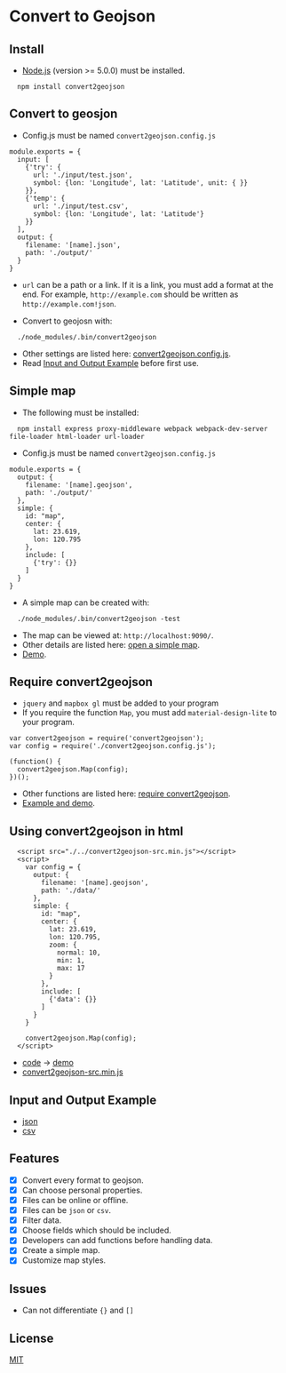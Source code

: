 # Convert to Geojson

## Install

- [Node.js](https://nodejs.org/en/) (version >= 5.0.0) must be installed.

```
  npm install convert2geojson
```

## Convert to geosjon

- Config.js must be named `convert2geojson.config.js`
```
module.exports = { 
  input: [
    {'try': {
      url: './input/test.json',
      symbol: {lon: 'Longitude', lat: 'Latitude', unit: { }}
    }},
    {'temp': {
      url: './input/test.csv',
      symbol: {lon: 'Longitude', lat: 'Latitude'}
    }}
  ],  
  output: {
    filename: '[name].json',
    path: './output/'
  }   
}
```
- `url` can be a path or a link. If it is a link, you must add a format at the end. For example, `http://example.com` should be written as `http://example.com!json`.

- Convert to geojosn with:
```
  ./node_modules/.bin/convert2geojson
```

- Other settings are listed here: [convert2geojson.config.js](https://github.com/HsuTing/convert2geojson/wiki/convert2geojson.config.js).
- Read [Input and Output Example](https://github.com/HsuTing/convert2geojson#input-and-output-example) before first use.

## Simple map

- The following must be installed:
```
  npm install express proxy-middleware webpack webpack-dev-server file-loader html-loader url-loader
```

- Config.js must be named `convert2geojson.config.js`
```
module.exports = {
  output: {
    filename: '[name].geojson',
    path: './output/'
  },
  simple: {
    id: "map",
    center: {
      lat: 23.619, 
      lon: 120.795
    },  
    include: [
      {'try': {}} 
    ]
  }
}
```

- A simple map can be created with:
```
  ./node_modules/.bin/convert2geojson -test
```

- The map can be viewed at: `http://localhost:9090/`.
- Other details are listed here: [open a simple map](https://github.com/HsuTing/convert2geojson/wiki/Open-a-simple-map).
- [Demo](http://hsuting.github.io/convert2geojson/example/index2.html).

## Require convert2geojson

- `jquery` and `mapbox gl` must be added to your program
- If you require the function `Map`, you must add `material-design-lite` to your program.

```
var convert2geojson = require('convert2geojson');
var config = require('./convert2geojson.config.js');

(function() {
  convert2geojson.Map(config);
})();
```
- Other functions are listed here: [require convert2geojson](https://github.com/HsuTing/convert2geojson/wiki/require-convert2geosjon).
- [Example and demo](https://github.com/HsuTing/convert2geojson/wiki/require-convert2geosjon#example-code).

## Using convert2geojson in html

```
  <script src="./../convert2geojson-src.min.js"></script>
  <script>
    var config = {
      output: {
        filename: '[name].geojson',
        path: './data/'
      },
      simple: {
        id: "map",
        center: {
          lat: 23.619, 
          lon: 120.795,
          zoom: {
            normal: 10,
            min: 1,
            max: 17
          }
        },
        include: [
          {'data': {}}
        ]
      }
    }

    convert2geojson.Map(config);
  </script>
```
- [code](https://github.com/HsuTing/convert2geojson/blob/gh-pages/example/use-src.html) -> [demo](http://hsuting.github.io/convert2geojson/example/use-src.html)
- [convert2geojson-src.min.js](https://raw.githubusercontent.com/HsuTing/convert2geojson/master/convert2geojson-src.min.js)

## Input and Output Example

- [json](https://github.com/HsuTing/convert2geojson/wiki#json)
- [csv](https://github.com/HsuTing/convert2geojson/wiki#csv)

## Features

- [x] Convert every format to geojson.
- [x] Can choose personal properties.
- [x] Files can be online or offline.
- [x] Files can be `json` or `csv`.
- [x] Filter data.
- [x] Choose fields which should be included.
- [x] Developers can add functions before handling data.
- [x] Create a simple map.
- [x] Customize map styles.

## Issues

- Can not differentiate `{}` and `[]`

## License

[MIT](https://github.com/HsuTing/convert2geojson/blob/master/LICENSE)
